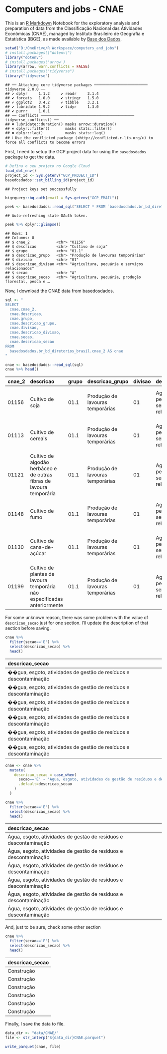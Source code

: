Computers and jobs - CNAE
================

This is an [R Markdown](http://rmarkdown.rstudio.com) Notebook for the
exploratory analysis and preparation of data from the Classificação
Nacional das Atividades Econômicas (CNAE), managed by Instituto
Brasileiro de Geografia e Estatística (IBGE), as made available by [Base
dos Dados](https://basedosdados.org/).

``` r
setwd("D:/OneDrive/R Workspace/computers_and_jobs")
# install.packages(\"dotenv\")
library("dotenv")
# install.packages('arrow')
library(arrow, warn.conflicts = FALSE)
# install.packages("tidyverse")
library("tidyverse")
```

    ## ── Attaching core tidyverse packages ──────────────────────── tidyverse 2.0.0 ──
    ## ✔ dplyr     1.1.2     ✔ readr     2.1.4
    ## ✔ forcats   1.0.0     ✔ stringr   1.5.0
    ## ✔ ggplot2   3.4.2     ✔ tibble    3.2.1
    ## ✔ lubridate 1.9.2     ✔ tidyr     1.3.0
    ## ✔ purrr     1.0.1     
    ## ── Conflicts ────────────────────────────────────────── tidyverse_conflicts() ──
    ## ✖ lubridate::duration() masks arrow::duration()
    ## ✖ dplyr::filter()       masks stats::filter()
    ## ✖ dplyr::lag()          masks stats::lag()
    ## ℹ Use the conflicted package (<http://conflicted.r-lib.org/>) to force all conflicts to become errors

First, I need to setup the GCP project data for using the `basedosdados`
package to get the data.

``` r
# Defina o seu projeto no Google Cloud
load_dot_env()
project_id <- Sys.getenv("GCP_PROJECT_ID")
basedosdados::set_billing_id(project_id)
```

    ## Project keys set successfully

``` r
bigrquery::bq_auth(email = Sys.getenv("GCP_EMAIL"))
```

``` r
peek <- basedosdados::read_sql("SELECT * FROM `basedosdados.br_bd_diretorios_brasil.cnae_2` LIMIT 1")
```

    ## Auto-refreshing stale OAuth token.

``` r
peek %>% dplyr::glimpse()
```

    ## Rows: 1
    ## Columns: 8
    ## $ cnae_2            <chr> "01156"
    ## $ descricao         <chr> "Cultivo de soja"
    ## $ grupo             <chr> "01.1"
    ## $ descricao_grupo   <chr> "Produção de lavouras temporárias"
    ## $ divisao           <chr> "01"
    ## $ descricao_divisao <chr> "Agricultura, pecuária e serviços relacionados"
    ## $ secao             <chr> "A"
    ## $ descricao_secao   <chr> "Agricultura, pecuária, produção florestal, pesca e …

Now, I download the CNAE data from basedosdados.

``` r
sql <- "
SELECT
  cnae.cnae_2,
  cnae.descricao,
  cnae.grupo,
  cnae.descricao_grupo,
  cnae.divisao,
  cnae.descricao_divisao,
  cnae.secao,
  cnae.descricao_secao
FROM
  basedosdados.br_bd_diretorios_brasil.cnae_2 AS cnae
"

cnae <- basedosdados::read_sql(sql)
cnae %>% head()
```

<div class="kable-table">

| cnae_2 | descricao                                                                | grupo | descricao_grupo                  | divisao | descricao_divisao                             | secao | descricao_secao                                                |
|:-------|:-------------------------------------------------------------------------|:------|:---------------------------------|:--------|:----------------------------------------------|:------|:---------------------------------------------------------------|
| 01156  | Cultivo de soja                                                          | 01.1  | Produção de lavouras temporárias | 01      | Agricultura, pecuária e serviços relacionados | A     | Agricultura, pecuária, produção florestal, pesca e aqüicultura |
| 01113  | Cultivo de cereais                                                       | 01.1  | Produção de lavouras temporárias | 01      | Agricultura, pecuária e serviços relacionados | A     | Agricultura, pecuária, produção florestal, pesca e aqüicultura |
| 01121  | Cultivo de algodão herbáceo e de outras fibras de lavoura temporária     | 01.1  | Produção de lavouras temporárias | 01      | Agricultura, pecuária e serviços relacionados | A     | Agricultura, pecuária, produção florestal, pesca e aqüicultura |
| 01148  | Cultivo de fumo                                                          | 01.1  | Produção de lavouras temporárias | 01      | Agricultura, pecuária e serviços relacionados | A     | Agricultura, pecuária, produção florestal, pesca e aqüicultura |
| 01130  | Cultivo de cana-de-açúcar                                                | 01.1  | Produção de lavouras temporárias | 01      | Agricultura, pecuária e serviços relacionados | A     | Agricultura, pecuária, produção florestal, pesca e aqüicultura |
| 01199  | Cultivo de plantas de lavoura temporária não especificadas anteriormente | 01.1  | Produção de lavouras temporárias | 01      | Agricultura, pecuária e serviços relacionados | A     | Agricultura, pecuária, produção florestal, pesca e aqüicultura |

</div>

For some unknown reason, there was some problem with the value of
`descricao_secao` just for one section. I’ll update the description of
that section before saving.

``` r
cnae %>%
  filter(secao=='E') %>%
  select(descricao_secao) %>%
  head()
```

<div class="kable-table">

| descricao_secao                                                   |
|:------------------------------------------------------------------|
| ��gua, esgoto, atividades de gestão de resíduos e descontaminação |
| ��gua, esgoto, atividades de gestão de resíduos e descontaminação |
| ��gua, esgoto, atividades de gestão de resíduos e descontaminação |
| ��gua, esgoto, atividades de gestão de resíduos e descontaminação |
| ��gua, esgoto, atividades de gestão de resíduos e descontaminação |
| ��gua, esgoto, atividades de gestão de resíduos e descontaminação |

</div>

``` r
cnae <- cnae %>%
  mutate(
    descricao_secao = case_when(
      secao=='E' ~ 'Água, esgoto, atividades de gestão de resíduos e descontaminação',
      .default=descricao_secao
    )
  )

cnae %>%
  filter(secao=='E') %>%
  select(descricao_secao) %>%
  head()
```

<div class="kable-table">

| descricao_secao                                                  |
|:-----------------------------------------------------------------|
| Água, esgoto, atividades de gestão de resíduos e descontaminação |
| Água, esgoto, atividades de gestão de resíduos e descontaminação |
| Água, esgoto, atividades de gestão de resíduos e descontaminação |
| Água, esgoto, atividades de gestão de resíduos e descontaminação |
| Água, esgoto, atividades de gestão de resíduos e descontaminação |
| Água, esgoto, atividades de gestão de resíduos e descontaminação |

</div>

And, just to be sure, check some other section

``` r
cnae %>%
  filter(secao=='F') %>%
  select(descricao_secao) %>%
  head()
```

<div class="kable-table">

| descricao_secao |
|:----------------|
| Construção      |
| Construção      |
| Construção      |
| Construção      |
| Construção      |
| Construção      |

</div>

Finally, I save the data to file.

``` r
data_dir <- "data/CNAE/"
file <- str_interp("${data_dir}CNAE.parquet")

write_parquet(cnae, file)
```
